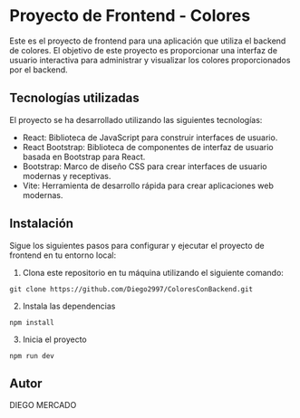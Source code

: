 # Proyecto de Frontend - Colores

Este es el proyecto de frontend para una aplicación que utiliza el backend de colores. El objetivo de este proyecto es proporcionar una interfaz de usuario interactiva para administrar y visualizar los colores proporcionados por el backend.

## Tecnologías utilizadas

El proyecto se ha desarrollado utilizando las siguientes tecnologías:

- React: Biblioteca de JavaScript para construir interfaces de usuario.
- React Bootstrap: Biblioteca de componentes de interfaz de usuario basada en Bootstrap para React.
- Bootstrap: Marco de diseño CSS para crear interfaces de usuario modernas y receptivas.
- Vite: Herramienta de desarrollo rápida para crear aplicaciones web modernas.

## Instalación

Sigue los siguientes pasos para configurar y ejecutar el proyecto de frontend en tu entorno local:

1. Clona este repositorio en tu máquina utilizando el siguiente comando:

```
git clone https://github.com/Diego2997/ColoresConBackend.git
```

2. Instala las dependencias

```
npm install
```

3. Inicia el proyecto 
```
npm run dev
```

## Autor

DIEGO MERCADO